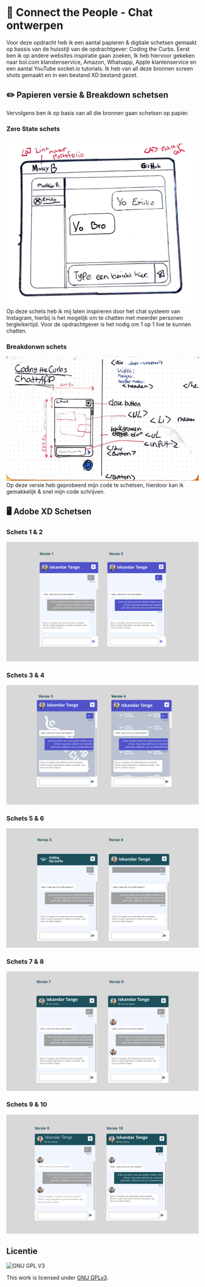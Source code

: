 # 📲 Connect the People - Chat ontwerpen
Voor deze opdracht heb ik een aantal papieren & digitale schetsen gemaakt op bassis van de huisstijl van de opdrachtgever: Coding the Curbs. Eerst ben ik op andere websites inspiratie gaan zoeken, Ik heb hiervoor gekeken naar bol.com klanstenservice, Amazon, Whatsapp, Apple klantenservice en een aantal YouTube socket.io tutorials. Ik heb van all deze bronnen screen shots gemaakt en in een bestand XD bestand gezet.

## ✏️ Papieren versie & Breakdown schetsen
Vervolgens ben ik op basis van all die bronnen gaan schetsen op papier.
### Zero State schets
![afbeelding papieren Schets](https://github.com/M4TThys123/SPRINT-11-Chatroom-Design/blob/main/assets/schets1.jpg)
Op deze schets heb ik mij laten inspireren door het chat systeem van Instagram, hierbij is het mogelijk om te chatten met meerder personen tergleikertijd. Voor de opdrachtgever is het nodig om 1 op 1 live te kunnen chatten. 

### Breakdonwn schets
![afbeelding papieren Schets](https://github.com/M4TThys123/SPRINT-11-Chatroom-Design/blob/main/assets/breakdown.JPG)
Op deze versie heb geprobeerd mijn code te schetsen, hierdoor kan ik gemakkelijk & snel mijn code schrijven.


## 🖥 Adobe XD Schetsen
### Schets 1 & 2
![afbeelding Schets 1 & 2](https://github.com/M4TThys123/SPRINT-11-Chatroom-Design/blob/main/assets/deel1v2.png)


### Schets 3 & 4
![afbeelding Schets 3 & 4](https://github.com/M4TThys123/SPRINT-11-Chatroom-Design/blob/main/assets/deel2.png)

### Schets 5 & 6
![afbeelding Schets 5 & 6](https://github.com/M4TThys123/SPRINT-11-Chatroom-Design/blob/main/assets/deel3.png)

### Schets 7 & 8
![afbeelding Schets 7 & 8](https://github.com/M4TThys123/SPRINT-11-Chatroom-Design/blob/main/assets/deel4.png)

### Schets 9 & 10
![afbeelding Schets 9 & 10](https://github.com/M4TThys123/SPRINT-11-Chatroom-Design/blob/main/assets/deel5.png)


## Licentie

![GNU GPL V3](https://www.gnu.org/graphics/gplv3-127x51.png)

This work is licensed under [GNU GPLv3](./LICENSE).
